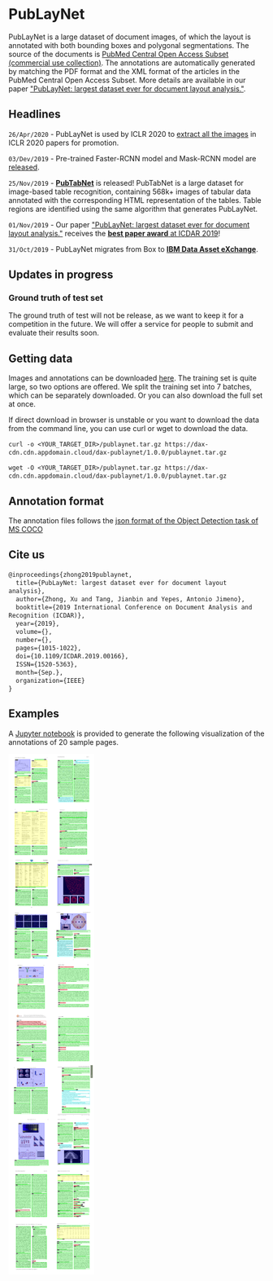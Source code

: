 # PubLayNet

PubLayNet is a large dataset of document images, of which the layout is annotated with both bounding boxes and polygonal segmentations. The source of the documents is [PubMed Central Open Access Subset (commercial use collection)](https://www.ncbi.nlm.nih.gov/pmc/tools/openftlist/). The annotations are automatically generated by matching the PDF format and the XML format of the articles in the PubMed Central Open Access Subset. More details are available in our paper ["PubLayNet: largest dataset ever for document layout analysis."](https://arxiv.org/abs/1908.07836).

## Headlines

`26/Apr/2020` - PubLayNet is used by ICLR 2020 to [extract all the images](https://twitter.com/srush_nlp/status/1253788694739386371) in ICLR 2020 papers for promotion.

`03/Dev/2019` - Pre-trained Faster-RCNN model and Mask-RCNN model are [released](pre-trained-models).

`25/Nov/2019` - [**PubTabNet**](https://github.com/ibm-aur-nlp/PubTabNet) is released! PubTabNet is a large dataset for image-based table recognition, containing 568k+ images of tabular data annotated with the corresponding HTML representation of the tables. Table regions are identified using the same algorithm that generates PubLayNet.

`01/Nov/2019` - Our paper ["PubLayNet: largest dataset ever for document layout analysis."](https://arxiv.org/abs/1908.07836) receives the [**best paper award** at ICDAR 2019](http://icdar2019.org/award/)!

`31/Oct/2019` - PubLayNet migrates from Box to [**IBM Data Asset eXchange**](https://developer.ibm.com/exchanges/data/all/publaynet/).

## Updates in progress

### Ground truth of test set

The ground truth of test will not be release, as we want to keep it for a competition in the future. We will offer a service for people to submit and evaluate their results soon.

## Getting data

Images and annotations can be downloaded [here](https://developer.ibm.com/exchanges/data/all/publaynet/). The training set is quite large, so two options are offered. We split the training set into 7 batches, which can be separately downloaded. Or you can also download the full set at once.

If direct download in browser is unstable or you want to download the data from the command line, you can use curl or wget to download the data.

```
curl -o <YOUR_TARGET_DIR>/publaynet.tar.gz https://dax-cdn.cdn.appdomain.cloud/dax-publaynet/1.0.0/publaynet.tar.gz
```

```
wget -O <YOUR_TARGET_DIR>/publaynet.tar.gz https://dax-cdn.cdn.appdomain.cloud/dax-publaynet/1.0.0/publaynet.tar.gz
```

## Annotation format

The annotation files follows the [json format of the Object Detection task of MS COCO](http://cocodataset.org/#format-data)

## Cite us

```
@inproceedings{zhong2019publaynet,
  title={PubLayNet: largest dataset ever for document layout analysis},
  author={Zhong, Xu and Tang, Jianbin and Yepes, Antonio Jimeno},
  booktitle={2019 International Conference on Document Analysis and Recognition (ICDAR)},
  year={2019},
  volume={},
  number={},
  pages={1015-1022},
  doi={10.1109/ICDAR.2019.00166},
  ISSN={1520-5363},
  month={Sep.},
  organization={IEEE}
}
```

## Examples

A [Jupyter notebook](./exploring_PubLayNet_dataset.ipynb) is provided to generate the following visualization of the annotations of 20 sample pages.

![alt text](./examples/annotations.png "Annotations of 20 sample pages")

